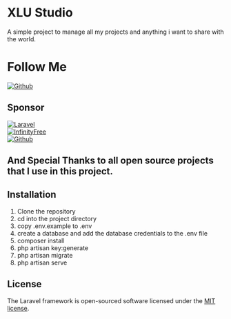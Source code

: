 # XLU Studio
A simple project to manage all my projects and anything i want to share with the world.

# Follow Me 
[![Github](https://img.shields.io/badge/Github-181717?style=for-the-badge&logo=github&logoColor=white)](https://github.com/klpod221)

## Sponsor
[![Laravel](https://laravel.com/assets/img/components/logo-laravel.svg)](https://laravel.com)<br>
[![InfinityFree](https://www.infinityfree.net/assets/logo-c4b8b48e3dcb6ca5cd6227317693edb013d372a75a06af8f2e7e5c4dcea22354.png)](https://infinityfree.net)<br>
[![Github](https://github.githubassets.com/images/modules/logos_page/GitHub-Mark.png)](https://github.com)

<h2>And Special Thanks to all open source projects that I use in this project.</h2>

## Installation
1. Clone the repository
2. cd into the project directory
3. copy .env.example to .env
4. create a database and add the database credentials to the .env file
5. composer install
6. php artisan key:generate
7. php artisan migrate
8. php artisan serve

## License
The Laravel framework is open-sourced software licensed under the [MIT license](https://opensource.org/licenses/MIT).
